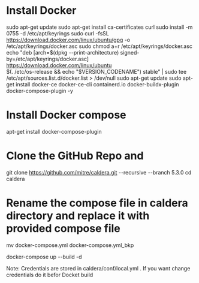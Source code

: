 # Install Docker
sudo apt-get update
sudo apt-get install ca-certificates curl
sudo install -m 0755 -d /etc/apt/keyrings
sudo curl -fsSL https://download.docker.com/linux/ubuntu/gpg -o /etc/apt/keyrings/docker.asc
sudo chmod a+r /etc/apt/keyrings/docker.asc
echo   "deb [arch=$(dpkg --print-architecture) signed-by=/etc/apt/keyrings/docker.asc] https://download.docker.com/linux/ubuntu \
  $(. /etc/os-release && echo "$VERSION_CODENAME") stable" |   sudo tee /etc/apt/sources.list.d/docker.list > /dev/null
sudo apt-get update
sudo apt-get install docker-ce docker-ce-cli containerd.io docker-buildx-plugin docker-compose-plugin -y


# Install Docker compose
apt-get install docker-compose-plugin


# Clone the GitHub Repo and 
git clone https://github.com/mitre/caldera.git --recursive --branch 5.3.0
cd caldera


# Rename the compose file in caldera directory and replace it with provided compose file 
mv docker-compose.yml docker-compose.yml_bkp


docker-compose up --build -d

Note: Credentials are stored in caldera/conf/local.yml . If you want change credentials do it befor Docket build
